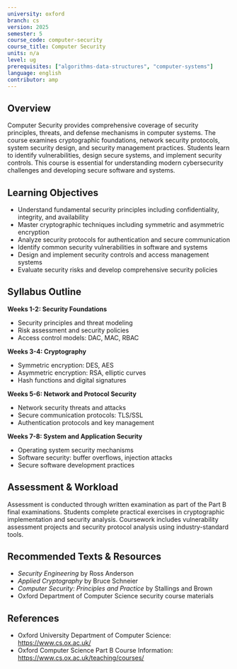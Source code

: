 ```yaml
---
university: oxford
branch: cs
version: 2025
semester: 5
course_code: computer-security
course_title: Computer Security
units: n/a
level: ug
prerequisites: ["algorithms-data-structures", "computer-systems"]
language: english
contributor: amp
---
```


## Overview

Computer Security provides comprehensive coverage of security principles, threats, and defense mechanisms in computer systems. The course examines cryptographic foundations, network security protocols, system security design, and security management practices. Students learn to identify vulnerabilities, design secure systems, and implement security controls. This course is essential for understanding modern cybersecurity challenges and developing secure software and systems.

## Learning Objectives

- Understand fundamental security principles including confidentiality, integrity, and availability
- Master cryptographic techniques including symmetric and asymmetric encryption
- Analyze security protocols for authentication and secure communication
- Identify common security vulnerabilities in software and systems
- Design and implement security controls and access management systems
- Evaluate security risks and develop comprehensive security policies

## Syllabus Outline

**Weeks 1-2: Security Foundations**
- Security principles and threat modeling
- Risk assessment and security policies
- Access control models: DAC, MAC, RBAC

**Weeks 3-4: Cryptography**
- Symmetric encryption: DES, AES
- Asymmetric encryption: RSA, elliptic curves
- Hash functions and digital signatures

**Weeks 5-6: Network and Protocol Security**
- Network security threats and attacks
- Secure communication protocols: TLS/SSL
- Authentication protocols and key management

**Weeks 7-8: System and Application Security**
- Operating system security mechanisms
- Software security: buffer overflows, injection attacks
- Secure software development practices

## Assessment & Workload

Assessment is conducted through written examination as part of the Part B final examinations. Students complete practical exercises in cryptographic implementation and security analysis. Coursework includes vulnerability assessment projects and security protocol analysis using industry-standard tools.

## Recommended Texts & Resources

- *Security Engineering* by Ross Anderson
- *Applied Cryptography* by Bruce Schneier
- *Computer Security: Principles and Practice* by Stallings and Brown
- Oxford Department of Computer Science security course materials

## References

- Oxford University Department of Computer Science: https://www.cs.ox.ac.uk/
- Oxford Computer Science Part B Course Information: https://www.cs.ox.ac.uk/teaching/courses/
